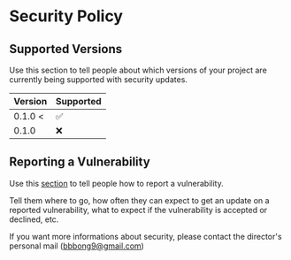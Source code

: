 # Security Policy

## Supported Versions

Use this section to tell people about which versions of your project are
currently being supported with security updates.

| Version | Supported          |
| ------- | ------------------ |
| 0.1.0 < | :white_check_mark: |
| 0.1.0   | :x:                |

## Reporting a Vulnerability

Use this [section](https://github.com/bnbong/Awesome_ChattingApp/security/advisories) to tell people how to report a vulnerability.

Tell them where to go, how often they can expect to get an update on a
reported vulnerability, what to expect if the vulnerability is accepted or
declined, etc.

If you want more informations about security, please contact the director's personal mail (bbbong9@gmail.com)
